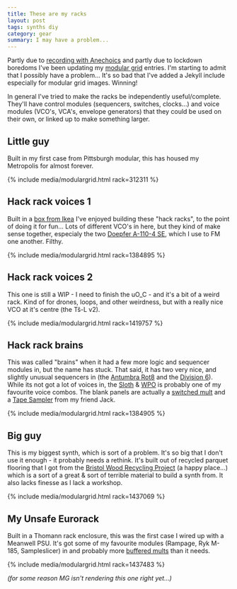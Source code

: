 ```yaml
---
title: These are my racks
layout: post
tags: synths diy
category: gear
summary: I may have a problem...
---
```


Partly due to [recording with Anechoics](https://anechoics.uk/recordings/2020/10/11/Album.html) and partly due to lockdown boredoms I've been updating my [modular grid](https://www.modulargrid.net/) entries. I'm starting to admit that I possibly have a problem... It's so bad that I've added a Jekyll include especially for modular grid images. Winning!

In general I've tried to make the racks be independently useful/complete. They'll have control modules (sequencers, switches, clocks...) and voice modules (VCO's, VCA's, envelope generators) that they could be used on their own, or linked up to make something larger.

## Little guy

Built in my first case from Pittsburgh modular, this has housed my Metropolis for almost forever.  

{% include media/modulargrid.html rack=312311 %}

## Hack rack voices 1

Built in a [box from Ikea](https://anechoics.uk/gear/2020/05/17/Second-mini-gig-rig.html) I've enjoyed building these "hack racks", to the point of doing it for fun... Lots of different VCO's in here, but they kind of make sense together, especialy the two [Doepfer A-110-4 SE](https://www.modulargrid.net/e/doepfer-a-110-4-se), which I use to FM one another. Filthy.

{% include media/modulargrid.html rack=1384895 %}

## Hack rack voices 2

This one is still a WIP - I need to finish the uO_C -  and it's a bit of a weird rack. Kind of for drones, loops, and other weirdness, but with a really nice VCO at it's centre (the Tš-L v2).

{% include media/modulargrid.html rack=1419757 %}

## Hack rack brains

This was called "brains" when it had a few more logic and sequencer modules in, but the name has stuck. That said, it has two very nice, and slightly unusual sequencers in (the [Antumbra Rot8](https://www.modulargrid.net/e/antumbra-rot8) and the [Division 6](https://www.modulargrid.net/e/division-6-dual-mini-sequencer)). While its not got a lot of voices in, the [Sloth](https://www.modulargrid.net/e/nonlinearcircuits-sloth-chaos-4hp) & [WPO](https://www.modulargrid.net/e/dove-audio-waveplane-oscillator) is probably one of my favourite voice combos. The blank panels are actually a [switched mult](https://www.etsy.com/listing/890304003/beepboop-eurorack-switched-multiple) and a [Tape Sampler](https://www.etsy.com/uk/listing/876369994/eurorack-tape-sampler-prebuilt-old-stock) from my friend Jack.

{% include media/modulargrid.html rack=1384905 %}

## Big guy

This is my biggest synth, which is sort of a problem. It's so big that I don't use it enough - it probably needs a rethink. It's built out of recycled parquet flooring that I got from the [Bristol Wood Recycling Project](https://www.bwrp.org.uk/) (a happy place...) which is a sort of a great & sort of terrible material to build a synth from. It also lacks finesse as I lack a workshop. 

{% include media/modulargrid.html rack=1437069 %}

## My Unsafe Eurorack

Built in a Thomann rack enclosure, this was the first case I wired up with a Meanwell PSU. It's got some of my favourite modules (Rampage, Ryk M-185, Sampleslicer) in and probably more [buffered mults](https://www.modulargrid.net/e/other-unknown-double-buff) than it needs. 

{% include media/modulargrid.html rack=1437483 %}

_(for some reason MG isn't rendering this one right yet...)_
